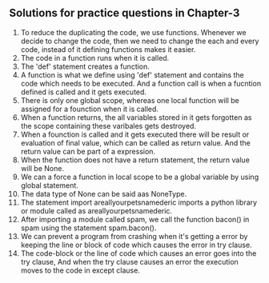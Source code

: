 ## Solutions for practice questions in Chapter-3
1. To reduce the duplicating the code, we use functions. Whenever we decide to change the code, then we need to change the each and every code, instead of it defining functions makes it easier.
2. The code in a function runs when it is called.
3. The 'def' statement creates a function.
4. A function is what we define using 'def' statement and contains the code which needs to be executed. And a function call is when a fucntion defined is called and it gets executed.
5. There is only one global scope, whereas one local function will be assigned for a founction when it is called.
6. When a function returns, the all variables stored in it gets forgotten as the scope containing these varibales gets destroyed.
7. When a founction is called and it gets executed there will be result or evaluation of final value, which can be called as return value. And the return value can be part of a expression.
8. When the function does not have a return statement, the return value will be None.
9. We can a force a function in local scope to be a global variable by using global statement.
10. The data type of None can be said aas NoneType.
11. The statement import areallyourpetsnamederic imports a python library or module called as areallyourpetsnamederic.
12. After importing a module called spam, we call the function bacon() in spam using the statement spam.bacon().
13. We can prevent a program from crashing when it's getting a error by keeping the line or block of code which causes the error in try clause.
14. The code-block or the line of code which causes an error goes into the try clause, And when the try clause causes an error the execution moves to the code in except clause.